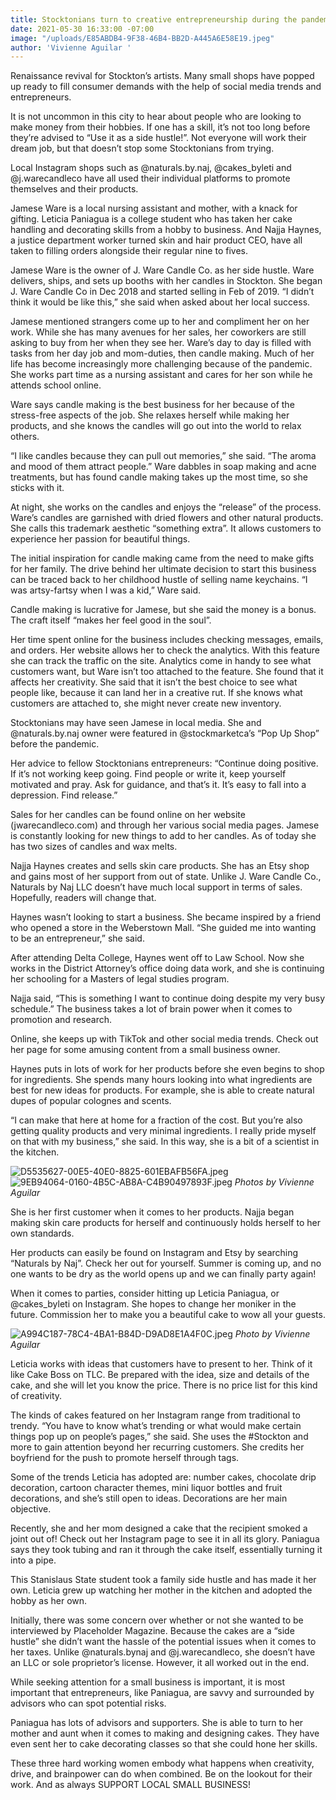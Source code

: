 ```yaml
---
title: Stocktonians turn to creative entrepreneurship during the pandemic
date: 2021-05-30 16:33:00 -07:00
image: "/uploads/E85ABDB4-9F38-46B4-BB2D-A445A6E58E19.jpeg"
author: 'Vivienne Aguilar '
---
```


Renaissance revival for Stockton’s artists. Many small shops have popped up ready to fill consumer demands with the help of social media trends and entrepreneurs. 

It is not uncommon in this city to hear about people who are looking to make money from their hobbies. If one has a skill, it’s not too long before they’re advised to “Use it as a side hustle!”. Not everyone will work their dream job, but that doesn’t stop some Stocktonians from trying.

Local Instagram shops such as @naturals.by.naj, @cakes_byleti and @j.warecandleco have all used their individual platforms to promote themselves and their products. 

Jamese Ware is a local nursing assistant and mother, with a knack for gifting. Leticia Paniagua is a college student who has taken her cake handling and decorating skills from a hobby to business. And Najja Haynes, a justice department worker turned skin and hair product CEO, have all taken to filling orders alongside their regular nine to fives. 

Jamese Ware is the owner of J. Ware Candle Co. as her side hustle. Ware delivers, ships, and sets up booths with her candles in Stockton. She began J. Ware Candle Co in Dec 2018 and started selling in Feb of 2019. “I didn’t think it would be like this,” she said when asked about her local success.

Jamese mentioned strangers come up to her and compliment her on her work. While she has  many avenues for her sales, her coworkers are still asking to buy from her when they see her.
Ware’s day to day is filled with tasks from her day job and mom-duties, then candle making. Much of her life has become increasingly more challenging because of the pandemic. She works part time as a nursing assistant and cares for her son while he attends school online. 

Ware says candle making is the best business for her because of the stress-free aspects of the job. She relaxes herself while making her products, and she knows the candles will go out into the world to relax others. 

“I like candles because they can pull out memories,” she said. “The aroma and mood of them attract people.” Ware dabbles in soap making and acne treatments, but has found candle making takes up the most time, so she sticks with it.

At night, she works on the candles and enjoys the “release” of the process. Ware’s candles are garnished with dried flowers and other natural products. She calls this trademark aesthetic “something extra”. It allows customers to experience her passion for beautiful things.

The initial inspiration for candle making came from the need to make gifts for her family. The drive behind her ultimate decision to start this business can be traced back to her childhood hustle of selling name keychains. “I was artsy-fartsy when I was a kid,” Ware said.

Candle making is lucrative for Jamese, but she said the money is a bonus. The craft itself “makes her feel good in the soul”.   

Her time spent online for the business includes checking messages, emails, and orders. Her website allows her to check the analytics. With this feature she can track the traffic on the site. Analytics come in handy to see what customers want, but Ware isn’t too attached to the feature. She found that it affects her creativity. She said that it isn’t the best choice to see what people like, because it can land her in a creative rut. If she knows what customers are attached to, she might never create new inventory. 

Stocktonians may have seen Jamese in local media. She and @naturals.by.naj owner were featured in @stockmarketca’s “Pop Up Shop” before the pandemic. 

Her advice to fellow Stocktonians entrepreneurs: “Continue doing positive. If it’s not working keep going. Find people or write it, keep yourself motivated and pray. Ask for guidance, and that’s it. It’s easy to fall into a depression. Find release.”

Sales for her candles can be found online on her website (jwarecandleco.com) and through her various social media pages. Jamese is constantly looking for new things to add to her candles. As of today she has two sizes of candles and wax melts. 

Najja Haynes creates and sells skin care products. She has an Etsy shop and gains most of her support from out of state. Unlike J. Ware Candle Co., Naturals by Naj LLC doesn’t have much local support in terms of sales. Hopefully, readers will change that. 

Haynes wasn’t looking to start a business. She became inspired by a friend who opened a store in the Weberstown Mall. “She guided me into wanting to be an entrepreneur,” she said. 

After attending Delta College, Haynes went off to Law School. Now she works in the District Attorney’s office doing data work, and she is continuing her schooling for a Masters of legal studies program.

Najja said, “This is something I want to continue doing despite my very busy schedule.” The business takes a lot of brain power when it comes to promotion and research. 

Online, she keeps up with TikTok and other social media trends. Check out her page for some amusing content from a small business owner.

Haynes puts in lots of work for her products before she even begins to shop for ingredients. She spends many hours looking into what ingredients are best for new ideas for products. For example, she is able to create natural dupes of popular colognes and scents. 

“I can make that here at home for a fraction of the cost. But you’re also getting quality products and very minimal ingredients. I really pride myself on that with my business,” she said. In this way, she is a bit of a scientist in the kitchen. 

![D5535627-00E5-40E0-8825-601EBAFB56FA.jpeg](/uploads/D5535627-00E5-40E0-8825-601EBAFB56FA.jpeg)
![9EB94064-0160-4B5C-AB8A-C4B90497893F.jpeg](/uploads/9EB94064-0160-4B5C-AB8A-C4B90497893F.jpeg)
*Photos by Vivienne Aguilar*

She is her first customer when it comes to her products. Najja began making skin care products for herself and continuously holds herself to her own standards.

Her products can easily be found on Instagram and Etsy by searching “Naturals by Naj”. Check her out for yourself. Summer is coming up, and no one wants to be dry as the world opens up and we can finally party again!

When it comes to parties, consider hitting up Leticia Paniagua, or @cakes_byleti on Instagram. She hopes to change her moniker in the future. Commission her to make you a beautiful cake to wow all your guests. 

![A994C187-78C4-4BA1-B84D-D9AD8E1A4F0C.jpeg](/uploads/A994C187-78C4-4BA1-B84D-D9AD8E1A4F0C.jpeg)
*Photo by Vivienne Aguilar*

Leticia works with ideas that customers have to present to her. Think of it like Cake Boss on TLC. Be prepared with the idea, size and details of the cake, and she will let you know the price. There is no price list for this kind of creativity.

The kinds of cakes featured on her Instagram range from traditional to trendy. “You have to know what’s trending or what would make certain things pop up on people’s pages,” she said. She uses the #Stockton and more to gain attention beyond her recurring customers. She credits her boyfriend for the push to promote herself through tags.

Some of the trends Leticia has adopted are: number cakes, chocolate drip decoration, cartoon character themes, mini liquor bottles and fruit decorations, and she’s still open to ideas. Decorations are her main objective. 

Recently, she and her mom designed a cake that the recipient smoked a joint out of! Check out her Instagram page to see it in all its glory.  Paniagua says they took tubing and ran it through the cake itself, essentially turning it into a pipe.

This Stanislaus State student took a family side hustle and has made it her own. Leticia grew up watching her mother in the kitchen and adopted the hobby as her own. 

Initially, there was some concern over whether or not she wanted to be interviewed by Placeholder Magazine. Because the cakes are a “side hustle” she didn’t want the hassle of the potential issues when it comes to her taxes. Unlike @naturals.bynaj and @j.warecandleco, she doesn’t have an LLC or sole proprietor’s license. However, it all worked out in the end.

While seeking attention for a small business is important, it is most important that entrepreneurs, like Paniagua, are savvy and surrounded by advisors who can spot potential risks.  

Paniagua has lots of advisors and supporters. She is able to turn to her mother and aunt when it comes to making and designing cakes. They have even sent her to cake decorating classes so that she could hone her skills.

These three hard working women embody what happens when creativity, drive, and brainpower can do when combined. Be on the lookout for their work. And as always SUPPORT LOCAL SMALL BUSINESS!